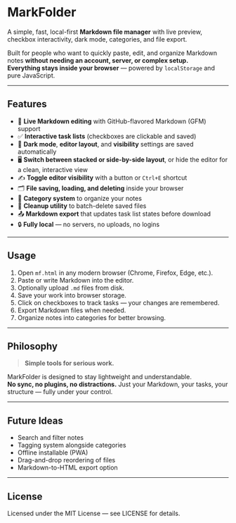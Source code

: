 # MarkFolder

A simple, fast, local-first **Markdown file manager** with live preview, checkbox interactivity, dark mode, categories, and file export.

Built for people who want to quickly paste, edit, and organize Markdown notes **without needing an account, server, or complex setup.**  
**Everything stays inside your browser** — powered by `localStorage` and pure JavaScript.

---

## Features

- 📝 **Live Markdown editing** with GitHub-flavored Markdown (GFM) support
- ✅ **Interactive task lists** (checkboxes are clickable and saved)
- 🌙 **Dark mode**, **editor layout**, and **visibility** settings are saved automatically
- 🖥️ **Switch between stacked or side-by-side layout**, or hide the editor for a clean, interactive view
- ✍️ **Toggle editor visibility** with a button or `Ctrl+E` shortcut
- 🗂️ **File saving, loading, and deleting** inside your browser
- 📂 **Category system** to organize your notes
- 🧹 **Cleanup utility** to batch-delete saved files
- 📤 **Markdown export** that updates task list states before download
- 🔒 **Fully local** — no servers, no uploads, no logins

---

## Usage

1. Open `mf.html` in any modern browser (Chrome, Firefox, Edge, etc.).
2. Paste or write Markdown into the editor.
3. Optionally upload `.md` files from disk.
4. Save your work into browser storage.
5. Click on checkboxes to track tasks — your changes are remembered.
6. Export Markdown files when needed.
7. Organize notes into categories for better browsing.

---

## Philosophy

> **Simple tools for serious work.**

MarkFolder is designed to stay lightweight and understandable.  
**No sync, no plugins, no distractions.** Just your Markdown, your tasks, your structure — fully under your control.

---

## Future Ideas

- Search and filter notes
- Tagging system alongside categories
- Offline installable (PWA)
- Drag-and-drop reordering of files
- Markdown-to-HTML export option

---

## License

Licensed under the MIT License — see LICENSE for details.
